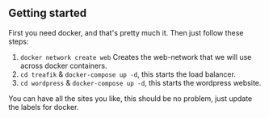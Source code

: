 ## Getting started
First you need docker, and that's pretty much it. Then just follow these steps:

1. `docker network create web` Creates the web-network that we will use across docker containers.
2. `cd treafik` & `docker-compose up -d`, this starts the load balancer.
4. `cd wordpress` & `docker-compose up -d`, this starts the wordpress website.

You can have all the sites you like, this should be no problem, just update the labels for docker.
